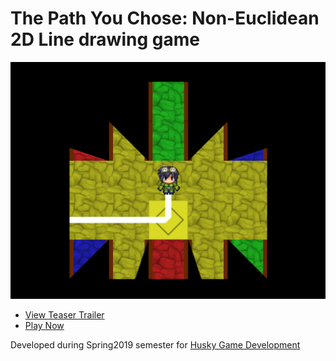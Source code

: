 # The Path You Chose: Non-Euclidean 2D Line drawing game
![Cover Image](/NonEuclid.png)

- [View Teaser Trailer](https://www.youtube.com/watch?v=u43h-v9xnv4)
- [Play Now](https://jwcain.github.io/noneuclid/)

Developed during Spring2019 semester for [Husky Game Development](https://www.huskygames.com/)
